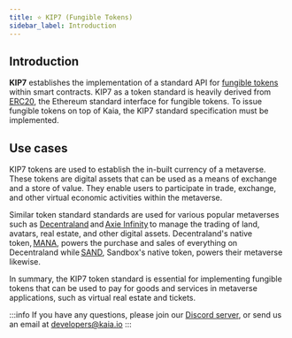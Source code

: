 ```yaml
---
title: ⭐ KIP7 (Fungible Tokens)
sidebar_label: Introduction
---
```


## Introduction <a id="KIP7 Introduction"></a>
**KIP7** establishes the implementation of a standard API for [fungible tokens](https://docs.klaytn.foundation/content/smart-contract/token-standard#fungible-token-standard-kip-7) within smart contracts. KIP7 as a token standard is heavily derived from [ERC20](https://eips.ethereum.org/EIPS/eip-20), the Ethereum standard interface for fungible tokens. To issue fungible tokens on top of Kaia, the KIP7 standard specification must be implemented.

## Use cases <a id="KIP7 Usecase"></a>
KIP7 tokens are used to establish the in-built currency of a metaverse. These tokens are digital assets that can be used as a means of exchange and a store of value. They enable users to participate in trade, exchange, and other virtual economic activities within the metaverse. 

Similar token standard standards are used for various popular metaverses such as [Decentraland](https://decentraland.org/) and [Axie Infinity](https://axieinfinity.com/) to manage the trading of land, avatars, real estate, and other digital assets. Decentraland's native token, [MANA](https://coinmarketcap.com/currencies/decentraland/), powers the purchase and sales of everything on Decentraland while [SAND](https://coinmarketcap.com/currencies/the-sandbox/), Sandbox's native token, powers their metaverse likewise. 

In summary, the KIP7 token standard is essential for implementing fungible tokens that can be used to pay for goods and services in metaverse applications, such as virtual real estate and tickets. 

:::info
If you have any questions, please join our [Discord server](https://discord.gg/kaiachain), or send us an email at developers@kaia.io
:::

